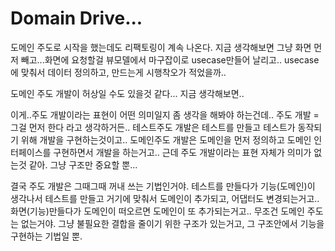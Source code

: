 # Domain Drive...

도메인 주도로 시작을 했는데도 리팩토링이 계속 나온다.
지금 생각해보면 그냥 화면 먼저 빼고...화면에 요청할걸 뷰모델에서 마구잡이로 usecase만들어 날리고..
usecase에 맞춰서 데이터 정의하고, 만드는게 시행착오가 적었을까..

도메인 주도 개발이 허상일 수도 있을것 같다... 지금 생각해보면..

이게..주도 개발이라는 표현이 어떤 의미일지 좀 생각을 해봐야 하는건데..
주도 개발 = 그걸 먼저 한다 라고 생각하거든..
테스트주도 개발은 테스트를 만들고 테스트가 동작되기 위해 개발을 구현하는것이고..
도메인주도 개발은 도메인을 먼저 정의하고 도메인 인터페이스를 구현하면서 개발을 하는거고..
근데 주도 개발이라는 표현 자체가 의미가 없는것 같아. 그냥 구조만 중요할 뿐...

결국 주도 개발은 그때그때 꺼내 쓰는 기법인거야.
테스트를 만들다가 기능(도메인)이 생각나서 테스트를 만들고 거기에 맞춰서 도메인이 추가되고, 어댑터도 변경되는거고..
화면(기능)만들다가 도메인이 떠오르면 도메인이 또 추가되는거고..
무조건 도메인 주도는 없는거야.
그냥 불필요한 결합을 줄이기 위한 구조가 있는거고, 그 구조안에서 기능을 구현하는 기법일 뿐.
